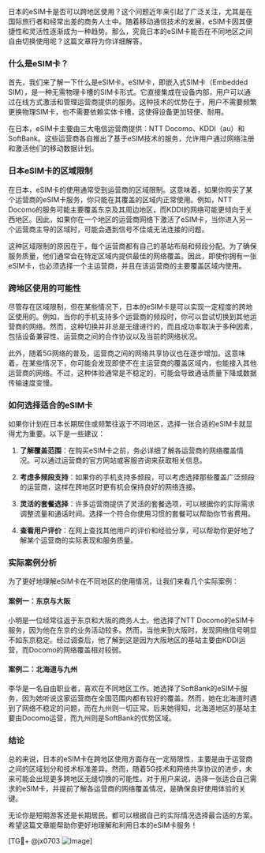 日本的eSIM卡是否可以跨地区使用？这个问题近年来引起了广泛关注，尤其是在国际旅行者和经常出差的商务人士中。随着移动通信技术的发展，eSIM卡因其便捷性和灵活性逐渐成为一种趋势。那么，究竟日本的eSIM卡能否在不同地区之间自由切换使用呢？这篇文章将为你详细解答。

### 什么是eSIM卡？

首先，我们来了解一下什么是eSIM卡。eSIM卡，即嵌入式SIM卡（Embedded SIM），是一种无需物理卡槽的SIM卡形式。它直接集成在设备内部，用户可以通过在线方式激活和管理运营商提供的服务。这种技术的优势在于，用户不需要频繁更换物理SIM卡，也不需要依赖实体卡槽，这使得设备更加轻便、耐用。

在日本，eSIM卡主要由三大电信运营商提供：NTT Docomo、KDDI（au）和SoftBank。这些运营商各自推出了基于eSIM技术的服务，允许用户通过网络注册和激活他们的移动数据计划。

### 日本eSIM卡的区域限制

在日本，eSIM卡的使用通常受到运营商的区域限制。这意味着，如果你购买了某个运营商的eSIM卡服务，你只能在其覆盖的区域内正常使用。例如，NTT Docomo的服务可能主要覆盖东京及其周边地区，而KDDI的网络可能更倾向于关西地区。因此，如果你在一个地区的运营商网络下激活了eSIM卡，当你进入另一个运营商主导的区域时，可能会遇到信号不佳或无法连接的问题。

这种区域限制的原因在于，每个运营商都有自己的基站布局和频段分配。为了确保服务质量，他们通常会在特定区域内提供最佳的网络覆盖。因此，即使你拥有一张eSIM卡，也必须选择一个主运营商，并且在该运营商的主要覆盖区域内使用。

### 跨地区使用的可能性

尽管存在区域限制，但在某些情况下，日本的eSIM卡是可以实现一定程度的跨地区使用的。例如，当你的手机支持多个运营商的频段时，你可以尝试切换到其他运营商的网络。然而，这种切换并非总是无缝进行的，而且成功率取决于多种因素，包括设备兼容性、运营商之间的合作协议以及当前的网络状况。

此外，随着5G网络的普及，运营商之间的网络共享协议也在逐步增加。这意味着，在某些情况下，你可能会发现即使不在主运营商的覆盖区域内，也能接入其他运营商的网络。不过，这种体验通常是不稳定的，可能会导致通话质量下降或数据传输速度变慢。

### 如何选择适合的eSIM卡

如果你计划在日本长期居住或频繁往返于不同地区，选择一张合适的eSIM卡就显得尤为重要。以下是一些建议：

1. **了解覆盖范围**：在购买eSIM卡之前，务必详细了解各运营商的网络覆盖情况。可以通过运营商的官方网站或客服咨询来获取相关信息。

2. **考虑多频段支持**：如果你的手机支持多频段，可以考虑选择那些覆盖广泛频段的运营商，这样在跨地区时更有机会保持良好的网络连接。

3. **灵活的套餐选择**：许多运营商提供了灵活的套餐选项，可以根据你的实际需求调整流量和通话时间。选择一个符合你使用习惯的套餐可以帮助你节省费用。

4. **查看用户评价**：在网上查找其他用户的评价和经验分享，可以帮助你更好地了解某个运营商的实际表现和服务质量。

### 实际案例分析

为了更好地理解eSIM卡在不同地区的使用情况，让我们来看几个实际案例：

#### 案例一：东京与大阪

小明是一位经常往返于东京和大阪的商务人士。他选择了NTT Docomo的eSIM卡服务，因为他在东京的业务活动较多。然而，当他来到大阪时，发现网络信号明显不如东京稳定。经过调查后，他了解到这是因为大阪地区的基站主要由KDDI运营，而Docomo的网络覆盖相对较弱。

#### 案例二：北海道与九州

李华是一名自由职业者，喜欢在不同地区工作。她选择了SoftBank的eSIM卡服务，因为她听说这家运营商在全国范围内都有较好的覆盖。然而，她在北海道时遇到了网络不稳定的问题，而在九州则一切正常。后来她得知，北海道地区的基站主要由Docomo运营，而九州则是SoftBank的优势区域。

### 结论

总的来说，日本的eSIM卡在跨地区使用方面存在一定局限性，主要是由于运营商之间的区域划分和技术标准差异。然而，随着5G技术和网络共享协议的进步，未来可能会出现更多跨地区无缝切换的可能性。对于用户来说，选择一张适合自己需求的eSIM卡，并提前了解各运营商的网络覆盖情况，是确保良好使用体验的关键。

无论你是短期游客还是长期居民，都可以根据自己的实际情况选择最合适的方案。希望这篇文章能帮助你更好地理解和利用日本的eSIM卡服务！

[TG💪+ @jx0703 ![Image](https://github.com/user-attachments/assets/dbca1d08-cadb-493c-b0ec-ad6f7a83f270)]